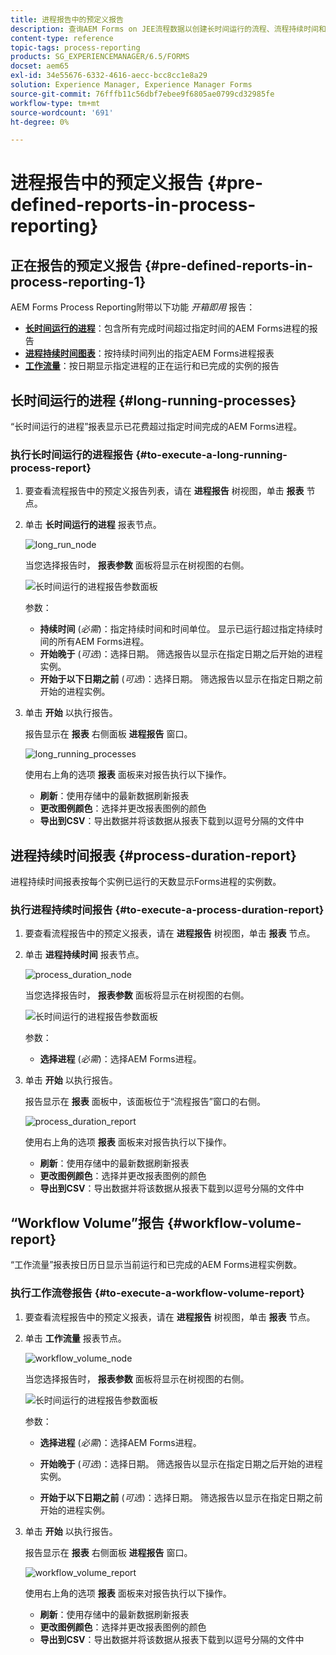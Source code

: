 ```yaml
---
title: 进程报告中的预定义报告
description: 查询AEM Forms on JEE流程数据以创建长时间运行的流程、流程持续时间和工作流量的报告
content-type: reference
topic-tags: process-reporting
products: SG_EXPERIENCEMANAGER/6.5/FORMS
docset: aem65
exl-id: 34e55676-6332-4616-aecc-bcc8cc1e8a29
solution: Experience Manager, Experience Manager Forms
source-git-commit: 76fffb11c56dbf7ebee9f6805ae0799cd32985fe
workflow-type: tm+mt
source-wordcount: '691'
ht-degree: 0%

---
```


# 进程报告中的预定义报告 {#pre-defined-reports-in-process-reporting}

## 正在报告的预定义报告 {#pre-defined-reports-in-process-reporting-1}

AEM Forms Process Reporting附带以下功能 *开箱即用* 报告：

* **[长时间运行的进程](#long-running-processes)**：包含所有完成时间超过指定时间的AEM Forms进程的报告
* **[进程持续时间图表](#process-duration-report)**：按持续时间列出的指定AEM Forms进程报表
* **[工作流量](#workflow-volume-report)**：按日期显示指定进程的正在运行和已完成的实例的报告

## 长时间运行的进程 {#long-running-processes}

“长时间运行的进程”报表显示已花费超过指定时间完成的AEM Forms进程。

### 执行长时间运行的进程报告 {#to-execute-a-long-running-process-report}

1. 要查看流程报告中的预定义报告列表，请在 **进程报告** 树视图，单击 **报表** 节点。
1. 单击 **长时间运行的进程** 报表节点。

   ![long_run_node](assets/long_running_node.png)

   当您选择报告时， **报表参数** 面板将显示在树视图的右侧。

   ![长时间运行的进程报告参数面板](assets/report_parameters_panel.png)

   参数：

   * **持续时间** (*必需*)：指定持续时间和时间单位。 显示已运行超过指定持续时间的所有AEM Forms进程。
   * **开始晚于** (*可选*)：选择日期。 筛选报告以显示在指定日期之后开始的进程实例。
   * **开始于以下日期之前** (*可选*)：选择日期。 筛选报告以显示在指定日期之前开始的进程实例。

1. 单击 **开始** 以执行报告。

   报告显示在 **报表** 右侧面板 **进程报告** 窗口。

   ![long_running_processes](assets/long_running_processes.png)

   使用右上角的选项 **报表** 面板来对报告执行以下操作。

   * **刷新**：使用存储中的最新数据刷新报表
   * **更改图例颜色**：选择并更改报表图例的颜色
   * **导出到CSV**：导出数据并将该数据从报表下载到以逗号分隔的文件中

## 进程持续时间报表  {#process-duration-report}

进程持续时间报表按每个实例已运行的天数显示Forms进程的实例数。

### 执行进程持续时间报告 {#to-execute-a-process-duration-report}

1. 要查看流程报告中的预定义报表，请在 **进程报告** 树视图，单击 **报表** 节点。
1. 单击 **进程持续时间** 报表节点。

   ![process_duration_node](assets/process_duration_node.png)

   当您选择报告时， **报表参数** 面板将显示在树视图的右侧。

   ![长时间运行的进程报告参数面板](assets/process_duration_params.png)

   参数：

   * **选择进程** (*必需*)：选择AEM Forms进程。

1. 单击 **开始** 以执行报告。

   报告显示在 **报表** 面板中，该面板位于“流程报告”窗口的右侧。

   ![process_duration_report](assets/process_duration_report.png)

   使用右上角的选项 **报表** 面板来对报告执行以下操作。

   * **刷新**：使用存储中的最新数据刷新报表
   * **更改图例颜色**：选择并更改报表图例的颜色
   * **导出到CSV**：导出数据并将该数据从报表下载到以逗号分隔的文件中

## “Workflow Volume”报告 {#workflow-volume-report}

“工作流量”报表按日历日显示当前运行和已完成的AEM Forms进程实例数。

### 执行工作流卷报告 {#to-execute-a-workflow-volume-report}

1. 要查看流程报告中的预定义报表，请在 **进程报告** 树视图，单击 **报表** 节点。
1. 单击 **工作流量** 报表节点。

   ![workflow_volume_node](assets/workflow_volume_node.png)

   当您选择报告时， **报表参数** 面板将显示在树视图的右侧。

   ![长时间运行的进程报告参数面板](assets/workflow_volume_params.png)

   参数：

   * **选择进程** (*必需*)：选择AEM Forms进程。

   * **开始晚于** (*可选*)：选择日期。 筛选报告以显示在指定日期之后开始的进程实例。

   * **开始于以下日期之前** (*可选*)：选择日期。 筛选报告以显示在指定日期之前开始的进程实例。

1. 单击 **开始** 以执行报告。

   报告显示在 **报表** 右侧面板 **进程报告** 窗口。

   ![workflow_volume_report](assets/workflow_volume_report.png)

   使用右上角的选项 **报表** 面板来对报告执行以下操作。

   * **刷新**：使用存储中的最新数据刷新报表
   * **更改图例颜色**：选择并更改报表图例的颜色
   * **导出到CSV**：导出数据并将该数据从报表下载到以逗号分隔的文件中
